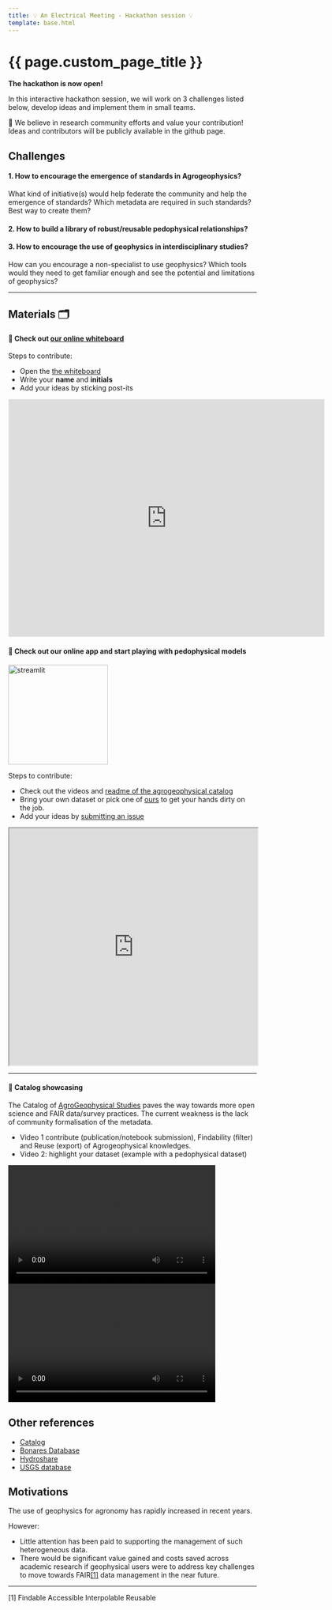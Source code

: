 ```yaml
---
title: 💡 An Electrical Meeting - Hackathon session 💡
template: base.html
---
```


# {{ page.custom_page_title }}


<div class="callout callout-warning">


**The hackathon is now open!**


 In this interactive hackathon session, we will work on 3 challenges listed below, develop ideas and implement them in small teams. 
 
📢 We believe in research community efforts and value your contribution! Ideas and contributors will be publicly available in the github page.
</div>


## Challenges



<div class="callout">

#### 1. How to encourage the emergence of standards in Agrogeophysics?

What kind of initiative(s) would help federate the community and help the emergence of standards? Which metadata are required in such standards? Best way to create them?


#### 2. How to build a library of robust/reusable pedophysical relationships? 



#### 3. How to encourage the use of geophysics in interdisciplinary studies?

How can you encourage a non-specialist to use geophysics? Which tools would they need to get familiar enough and see the potential and limitations of geophysics? 

</div>


<hr />

## Materials 🗂️


<div class="callout callout-warning">

#### 📌 Check out <a href="https://app.mural.co/t/agricultureandgeophysicsanel4868/m/agricultureandgeophysicsanel4868/1642978254428/a4400c7ebb551658df7a2144d86b212c2f07a3ff?sender=ub1ebcd41182e1f5350b00478" target="_blank"> our online whiteboard</a> 

Steps to contribute:
- Open the <a href="https://app.mural.co/t/agricultureandgeophysicsanel4868/m/agricultureandgeophysicsanel4868/1642978254428/a4400c7ebb551658df7a2144d86b212c2f07a3ff?sender=ub1ebcd41182e1f5350b00478" target="_blank"> the whiteboard</a> 
- Write your **name** and **initials**
- Add your ideas by sticking post-its

</div>

<iframe src='https://app.mural.co/embed/0bca7e20-c847-4af1-8ae5-9641a69240ec'
        width='100%'
        height='480px'
        style='min-width: 640px; min-height: 480px; background-color: #f4f4f4; border: 1px solid #efefef'
        sandbox='allow-same-origin allow-scripts allow-modals allow-popups allow-popups-to-escape-sandbox'>
</iframe>


<br>

<div class="callout callout-warning">

#### 📌 Check out  our online app and start playing with pedophysical models
<a href="https://share.streamlit.io/yourGitHubName/yourRepo/yourApp/"><img src="https://static.streamlit.io/badges/streamlit_badge_black_white.svg" alt="streamlit" style="width:202px"></a>

Steps to contribute:
- Check out the videos and  <a href="https://github.com/agrogeophy/datasets#readme" target="_blank"> readme of the agrogeophysical catalog</a>  
- Bring your own dataset or pick one of [ours](https://github.com/agrogeophy/2nd_agrogeophysics_seminar/tree/main/interactive_session/exemple_datasets) to get your hands dirty on the job.
- Add your ideas by <a href="https://github.com/agrogeophy/datasets/issues" target="_blank"> submitting an issue </a> 

</div>


 
 <iframe src="https://share.streamlit.io/benjmy/ert_swc_board/main/app.py" width="100%" height="480px">
  <p>Your browser does not support iframes.</p>
</iframe>


<br>
<hr />


<div class="callout callout-warning">

#### 📌 Catalog showcasing

The Catalog of [AgroGeophysical Studies](https://agrogeophy.github.io/catalog/) paves the way towards more open science and FAIR data/survey practices. The current weakness is the lack of community formalisation of the metadata.

- Video 1 contribute (publication/notebook submission), Findability (filter) and Reuse (export) of Agrogeophysical knowledges.
- Video 2: highlight your dataset (example with a pedophysical dataset) 
</div>

<div class="row">
  <div class="column">
	<video width="420" height="240" controls>
		<source src="media/catalog.mp4" type="video/mp4">  
		<source src="media/catalog.webm" type="video/webm">
		Your browser does not support the video tag.
	</video>
	
  </div>
  <div class="column">
	<video width="420" height="240" controls>
		  <source src="media/catalog_app.mp4" type="video/mp4">  
		  <source src="media/catalog_app.webm" type="video/webm">
		Your browser does not support the video tag.
	</video>
  </div>  
</div>



## Other references


- <a href="https://agrogeophy.github.io/catalog/" target="_blank">Catalog</a>
- <a href="https://datenzentrum.bonares.de/research-data.php" target="_blank">Bonares Database</a>
- <a href="https://www.hydroshare.org/" target="_blank">Hydroshare</a>
- <a href="https://www.usgs.gov/data-management/overview-data-management " target="_blank">USGS database</a>

## Motivations

<p>
The use of geophysics for agronomy has rapidly increased in recent years. 

However:

- Little attention has been paid to supporting the management of such heterogeneous data. 
- There would be significant value gained and costs saved across academic research if geophysical users were to address key challenges to move towards FAIR<a href="#section1">[1]</a> data management in the near future.
</p>


<hr />


<p id="section1">[1] Findable Accessible Interpolable Reusable </p>




